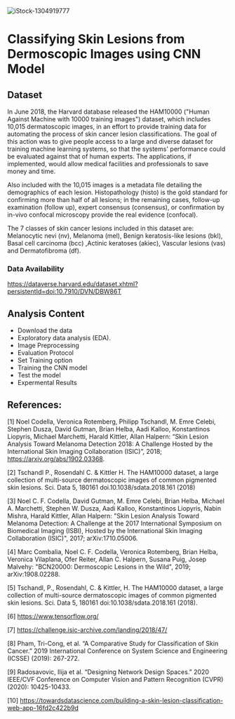 ![iStock-1304919777](https://user-images.githubusercontent.com/68198656/205503706-58b76f14-c104-4f65-a88c-0471d1fa0d5e.jpg)
# Classifying Skin Lesions from Dermoscopic Images using CNN Model

## Dataset
In June 2018, the Harvard database released the HAM10000 ("Human Against Machine with 10000 training images") dataset, which includes 10,015 dermatoscopic images, in an effort to provide training data for automating the process of skin cancer lesion classifications. The goal of this action was to give people access to a large and diverse dataset for training machine learning systems, so that the systems' performance could be evaluated against that of human experts. The applications, if implemented, would allow medical facilities and professionals to save money and time.

Also included with the 10,015 images is a metadata file detailing the demographics of each lesion. Histopathology (histo) is the gold standard for confirming more than half of all lesions; in the remaining cases, follow-up examination (follow up), expert consensus (consensus), or confirmation by in-vivo confocal microscopy provide the real evidence (confocal).

The 7 classes of skin cancer lesions included in this dataset are: Melanocytic nevi (nv), Melanoma (mel), Benign keratosis-like lesions (bkl), Basal cell carcinoma (bcc) 
,Actinic keratoses (akiec), Vascular lesions (vas) and Dermatofibroma (df).

### Data Availability
https://dataverse.harvard.edu/dataset.xhtml?persistentId=doi:10.7910/DVN/DBW86T

## Analysis Content
* Download the data
* Exploratory data analysis (EDA).
* Image Preprocessing
* Evaluation Protocol
* Set Training option
* Training the CNN model
* Test the model
* Expermental Results

## References:
[1] Noel Codella, Veronica Rotemberg, Philipp Tschandl, M. Emre Celebi, Stephen Dusza, David Gutman, Brian Helba, Aadi Kalloo, Konstantinos Liopyris, Michael Marchetti, Harald Kittler, Allan Halpern: “Skin Lesion Analysis Toward Melanoma Detection 2018: A Challenge Hosted by the International Skin Imaging Collaboration (ISIC)”, 2018; https://arxiv.org/abs/1902.03368.

[2] Tschandl P., Rosendahl C. & Kittler H. The HAM10000 dataset, a large collection of multi-source dermatoscopic images of common pigmented skin lesions. Sci. Data 5, 180161 doi.10.1038/sdata.2018.161 (2018)

[3] Noel C. F. Codella, David Gutman, M. Emre Celebi, Brian Helba, Michael A. Marchetti, Stephen W. Dusza, Aadi Kalloo, Konstantinos Liopyris, Nabin Mishra, Harald Kittler, Allan Halpern: "Skin Lesion Analysis Toward Melanoma Detection: A Challenge at the 2017 International Symposium on Biomedical Imaging (ISBI), Hosted by the International Skin Imaging Collaboration (ISIC)", 2017; arXiv:1710.05006.

[4] Marc Combalia, Noel C. F. Codella, Veronica Rotemberg, Brian Helba, Veronica Vilaplana, Ofer Reiter, Allan C. Halpern, Susana Puig, Josep Malvehy: "BCN20000: Dermoscopic Lesions in the Wild", 2019; arXiv:1908.02288.

[5] Tschandl, P., Rosendahl, C. & Kittler, H. The HAM10000 dataset, a large collection of multi-source dermatoscopic images of common pigmented skin lesions. Sci. Data 5, 180161 doi:10.1038/sdata.2018.161 (2018).

[6] https://www.tensorflow.org/

[7] https://challenge.isic-archive.com/landing/2018/47/

[8] Pham, Tri-Cong, et al. “A Comparative Study for Classification of Skin Cancer.” 2019 International Conference on System Science and Engineering (ICSSE) (2019): 267-272.

[9] Radosavovic, Ilija et al. “Designing Network Design Spaces.” 2020 IEEE/CVF Conference on Computer Vision and Pattern Recognition (CVPR) (2020): 10425-10433.

[10] https://towardsdatascience.com/building-a-skin-lesion-classification-web-app-16fd2c422b9d



